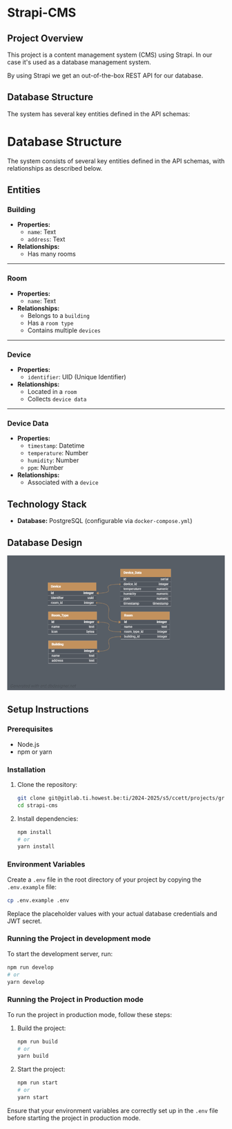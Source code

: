 # Strapi-CMS

## Project Overview
This project is a content management system (CMS) using Strapi. In our case it's used as a database management system.

By using Strapi we get an out-of-the-box REST API for our database.

## Database Structure
The system has several key entities defined in the API schemas:

# Database Structure

The system consists of several key entities defined in the API schemas, with relationships as described below.

## Entities

### Building
- **Properties:**
  - `name`: Text
  - `address`: Text
- **Relationships:**
  - Has many rooms

---

### Room
- **Properties:**
  - `name`: Text
- **Relationships:**
  - Belongs to a `building`
  - Has a `room type`
  - Contains multiple `devices`

---

### Device
- **Properties:**
  - `identifier`: UID (Unique Identifier)
- **Relationships:**
  - Located in a `room`
  - Collects `device data`

---

### Device Data
- **Properties:**
  - `timestamp`: Datetime
  - `temperature`: Number
  - `humidity`: Number
  - `ppm`: Number
- **Relationships:**
  - Associated with a `device`

## Technology Stack
- **Database:** PostgreSQL (configurable via `docker-compose.yml`)

## Database Design

![Database Design](./readme-assets/trendloom-design.png)

## Setup Instructions

### Prerequisites
- Node.js
- npm or yarn

### Installation
1. Clone the repository:
    ```sh
    git clone git@gitlab.ti.howest.be:ti/2024-2025/s5/ccett/projects/group-14/strapi-cms.git
    cd strapi-cms
    ```

2. Install dependencies:
    ```sh
    npm install
    # or
    yarn install
    ```

### Environment Variables
Create a `.env` file in the root directory of your project by copying the `.env.example` file:
```sh
cp .env.example .env
```

Replace the placeholder values with your actual database credentials and JWT secret.

### Running the Project in development mode
To start the development server, run:
```sh
npm run develop
# or
yarn develop
```

### Running the Project in Production mode
To run the project in production mode, follow these steps:

1. Build the project:
    ```sh
    npm run build
    # or
    yarn build
    ```

2. Start the project:
    ```sh
    npm run start
    # or
    yarn start
    ```

Ensure that your environment variables are correctly set up in the `.env` file before starting the project in production mode.
